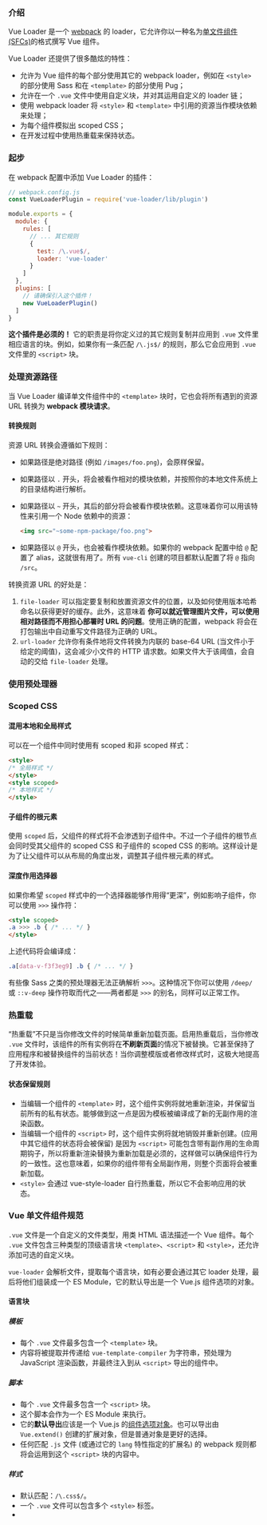 ### 介绍

Vue Loader 是一个 [webpack](https://webpack.js.org/) 的 loader，它允许你以一种名为[单文件组件 (SFCs)](https://vue-loader.vuejs.org/zh/spec.html)的格式撰写 Vue 组件。

Vue Loader 还提供了很多酷炫的特性：

- 允许为 Vue 组件的每个部分使用其它的 webpack loader，例如在 `<style>` 的部分使用 Sass 和在 `<template>` 的部分使用 Pug；
- 允许在一个 `.vue` 文件中使用自定义块，并对其运用自定义的 loader 链；
- 使用 webpack loader 将 `<style>` 和 `<template>` 中引用的资源当作模块依赖来处理；
- 为每个组件模拟出 scoped CSS；
- 在开发过程中使用热重载来保持状态。

### 起步

在 webpack 配置中添加 Vue Loader 的插件：

```js
// webpack.config.js
const VueLoaderPlugin = require('vue-loader/lib/plugin')

module.exports = {
  module: {
    rules: [
      // ... 其它规则
      {
        test: /\.vue$/,
        loader: 'vue-loader'
      }
    ]
  },
  plugins: [
    // 请确保引入这个插件！
    new VueLoaderPlugin()
  ]
}
```

**这个插件是必须的！** 它的职责是将你定义过的其它规则复制并应用到 `.vue` 文件里相应语言的块。例如，如果你有一条匹配 `/\.js$/` 的规则，那么它会应用到 `.vue` 文件里的 `<script>` 块。

### 处理资源路径

当 Vue Loader 编译单文件组件中的 `<template>` 块时，它也会将所有遇到的资源 URL 转换为 **webpack 模块请求**。

#### 转换规则

资源 URL 转换会遵循如下规则：

- 如果路径是绝对路径 (例如 `/images/foo.png`)，会原样保留。

- 如果路径以 `.` 开头，将会被看作相对的模块依赖，并按照你的本地文件系统上的目录结构进行解析。

- 如果路径以 `~` 开头，其后的部分将会被看作模块依赖。这意味着你可以用该特性来引用一个 Node 依赖中的资源：

  ```html
  <img src="~some-npm-package/foo.png">
  ```

- 如果路径以 `@` 开头，也会被看作模块依赖。如果你的 webpack 配置中给 `@` 配置了 alias，这就很有用了。所有 `vue-cli` 创建的项目都默认配置了将 `@` 指向 `/src`。

转换资源 URL 的好处是：

1. `file-loader` 可以指定要复制和放置资源文件的位置，以及如何使用版本哈希命名以获得更好的缓存。此外，这意味着 **你可以就近管理图片文件，可以使用相对路径而不用担心部署时 URL 的问题**。使用正确的配置，webpack 将会在打包输出中自动重写文件路径为正确的 URL。
2. `url-loader` 允许你有条件地将文件转换为内联的 base-64 URL (当文件小于给定的阈值)，这会减少小文件的 HTTP 请求数。如果文件大于该阈值，会自动的交给 `file-loader` 处理。

### 使用预处理器

### Scoped CSS

#### 混用本地和全局样式

可以在一个组件中同时使用有 scoped 和非 scoped 样式：

```html
<style>
/* 全局样式 */
</style>
<style scoped>
/* 本地样式 */
</style>
```

#### 子组件的根元素

使用 `scoped` 后，父组件的样式将不会渗透到子组件中。不过一个子组件的根节点会同时受其父组件的 scoped CSS 和子组件的 scoped CSS 的影响。这样设计是为了让父组件可以从布局的角度出发，调整其子组件根元素的样式。

#### 深度作用选择器

如果你希望 `scoped` 样式中的一个选择器能够作用得“更深”，例如影响子组件，你可以使用 `>>>` 操作符：

```html
<style scoped>
.a >>> .b { /* ... */ }
</style>
```

上述代码将会编译成：

```css
.a[data-v-f3f3eg9] .b { /* ... */ }
```

有些像 Sass 之类的预处理器无法正确解析 `>>>`。这种情况下你可以使用 `/deep/` 或 `::v-deep` 操作符取而代之——两者都是 `>>>` 的别名，同样可以正常工作。

### 热重载

“热重载”不只是当你修改文件的时候简单重新加载页面。启用热重载后，当你修改 `.vue` 文件时，该组件的所有实例将在**不刷新页面**的情况下被替换。它甚至保持了应用程序和被替换组件的当前状态！当你调整模版或者修改样式时，这极大地提高了开发体验。

#### 状态保留规则

- 当编辑一个组件的 `<template>` 时，这个组件实例将就地重新渲染，并保留当前所有的私有状态。能够做到这一点是因为模板被编译成了新的无副作用的渲染函数。
- 当编辑一个组件的 `<script>` 时，这个组件实例将就地销毁并重新创建。(应用中其它组件的状态将会被保留) 是因为 `<script>` 可能包含带有副作用的生命周期钩子，所以将重新渲染替换为重新加载是必须的，这样做可以确保组件行为的一致性。这也意味着，如果你的组件带有全局副作用，则整个页面将会被重新加载。
- `<style>` 会通过 vue-style-loader 自行热重载，所以它不会影响应用的状态。

### Vue 单文件组件规范

`.vue` 文件是一个自定义的文件类型，用类 HTML 语法描述一个 Vue 组件。每个 `.vue` 文件包含三种类型的顶级语言块 `<template>`、`<script>` 和 `<style>`，还允许添加可选的自定义块。

`vue-loader` 会解析文件，提取每个语言块，如有必要会通过其它 loader 处理，最后将他们组装成一个 ES Module，它的默认导出是一个 Vue.js 组件选项的对象。

#### 语言块

##### 模板

- 每个 `.vue` 文件最多包含一个 `<template>` 块。
- 内容将被提取并传递给 `vue-template-compiler` 为字符串，预处理为 JavaScript 渲染函数，并最终注入到从 `<script>` 导出的组件中。

##### 脚本

- 每个 `.vue` 文件最多包含一个 `<script>` 块。
- 这个脚本会作为一个 ES Module 来执行。
- 它的**默认导出**应该是一个 Vue.js 的[组件选项对象](https://cn.vuejs.org/v2/api/#选项-数据)。也可以导出由 `Vue.extend()` 创建的扩展对象，但是普通对象是更好的选择。
- 任何匹配 `.js` 文件 (或通过它的 `lang` 特性指定的扩展名) 的 webpack 规则都将会运用到这个 `<script>` 块的内容中。

##### 样式

- 默认匹配：`/\.css$/`。
- 一个 `.vue` 文件可以包含多个 `<style>` 标签。
- <style> 标签可以有 scoped 或者 module 属性 (查看 scoped CSS和 CSS Modules) 以帮助你将样式封装到当前组件。具有不同封装模式的多个 <style> 标签可以在同一个组件中混合使用。
- 任何匹配 `.css` 文件 (或通过它的 `lang` 特性指定的扩展名) 的 webpack 规则都将会运用到这个 `<style>` 块的内容中。

##### src 导入

如果喜欢把 `.vue` 文件分隔到多个文件中，你可以通过 `src` 属性导入外部文件：

```vue
<template src="./template.html"></template>
<style src="./style.css"></style>
<script src="./script.js"></script>
```

需要注意的是 `src` 导入遵循和 webpack 模块请求相同的路径解析规则，这意味着：

- 相对路径需要以 `./` 开始
- 你可以从 NPM 依赖中导入资源：

```vue
<!-- import a file from the installed "todomvc-app-css" npm package -->
<style src="todomvc-app-css/index.css">
```

在自定义块上同样支持 `src` 导入，例如：

```vue
<unit-test src="./unit-test.js">
</unit-test>
```
